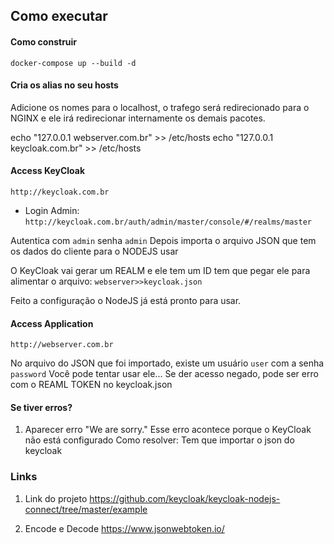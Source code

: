## Como executar

#### Como construir
`docker-compose up --build -d`


#### Cria os alias no seu hosts

Adicione os nomes para o localhost, o trafego será redirecionado para o NGINX e ele irá redirecionar internamente os demais pacotes.

echo "127.0.0.1  webserver.com.br" >> /etc/hosts
echo "127.0.0.1  keycloak.com.br" >> /etc/hosts


#### Access KeyCloak
`http://keycloak.com.br`

- Login Admin: `http://keycloak.com.br/auth/admin/master/console/#/realms/master`

Autentica com `admin` senha `admin`
Depois importa o arquivo JSON que tem os dados do cliente para o NODEJS usar

O KeyCloak vai gerar um REALM e ele tem um ID tem que pegar ele para alimentar o arquivo:
`webserver>>keycloak.json`

Feito a configuração o NodeJS já está pronto para usar.




#### Access Application
`http://webserver.com.br`

No arquivo do JSON que foi importado, existe um usuário `user` com a senha `password`
Você pode tentar usar ele... Se der acesso negado, pode ser erro com o REAML TOKEN no keycloak.json

#### Se tiver erros?

1. Aparecer erro "We are sorry."
Esse erro acontece porque o KeyCloak não está configurado
Como resolver: Tem que importar o json do keycloak

### Links

 1. Link do projeto
 https://github.com/keycloak/keycloak-nodejs-connect/tree/master/example

 2. Encode e Decode
https://www.jsonwebtoken.io/ 
